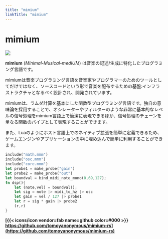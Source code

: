 ```yaml
---
title: "mimium"
linkTitle: "mimium"
---
```


# mimium

 ![](/img/mimium-sc.png) 

**mimium** (*MInimal-Musical-medIUM*) は音楽の記述/生成に特化したプログラミング言語です。

mimiumは音楽プログラミング言語を音楽家やプログラマーのためのツールとしてだけではなく、ソースコードという形で音楽を配布するための基盤:インフラストラクチャとなるべく設計され、開発されています。

mimiumは、ラムダ計算を基本にした関数型プログラミング言語です。独自の意味論を採用することで、オシレーターやフィルターのような非常に基本的なレベルの信号処理をmimium言語上で簡潔に表現できるほか、信号処理のチェーンを単なる関数のパイプとして表現することができます。

また、Luaのようにホスト言語上でのネイティブ拡張を簡単に定義できるため、ゲームエンジンやアプリケーションの中に埋め込んで簡単に利用することができます。

```rust
include("math.mmm")
include("osc.mmm")
include("core.mmm")
let probe1 = make_probe("gain")
let probe2 = make_probe("out")
let boundval = bind_midi_note_mono(0,69,127);
fn dsp(){
    let (note,vel) = boundval();
    let sig = note |> midi_to_hz |> osc
    let gain = vel / 127 |> probe1 
    let r = sig * gain |> probe2
    (r,r)
}
```

**[{{< icons/icon vendor=fab name=github color=#000 >}} https://github.com/tomoyanonymous/mimium-rs](https://github.com/tomoyanonymous/mimium-rs)**